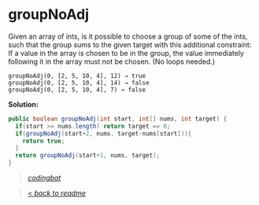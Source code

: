 # groupNoAdj

Given an array of ints, is it possible to choose a group of some of the ints, such that the group sums to the given target with this additional constraint: If a value in the array is chosen to be in the group, the value immediately following it in the array must not be chosen. (No loops needed.)

```
groupNoAdj(0, [2, 5, 10, 4], 12) → true
groupNoAdj(0, [2, 5, 10, 4], 14) → false
groupNoAdj(0, [2, 5, 10, 4], 7) → false
```

**Solution:**

```java
public boolean groupNoAdj(int start, int[] nums, int target) {
  if(start >= nums.length) return target == 0;
  if(groupNoAdj(start+2, nums, target-nums[start])){
    return true;
  }
  return groupNoAdj(start+1, nums, target);
}
```

> _[codingbat](https://codingbat.com/prob/p169605)_

> [< _back to readme_](/README.md)